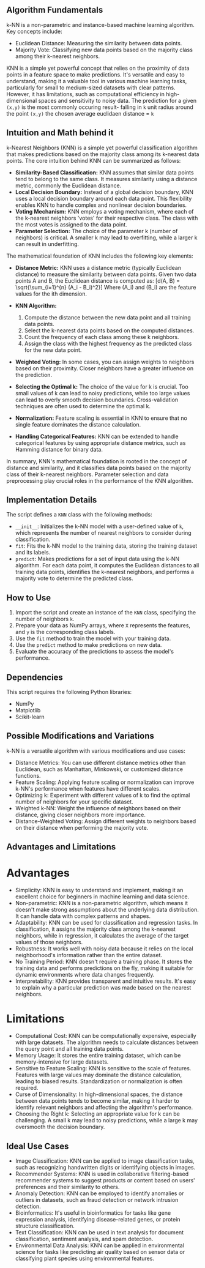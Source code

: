 ## Algorithm Fundamentals

k-NN is a non-parametric and instance-based machine learning algorithm. Key concepts include:

- Euclidean Distance: Measuring the similarity between data points.
- Majority Vote: Classifying new data points based on the majority class among their k-nearest neighbors.

KNN is a simple yet powerful concept that relies on the proximity of data points in a feature space to make predictions. It's versatile and easy to understand, making it a valuable tool in various machine learning tasks, particularly for small to medium-sized datasets with clear patterns. However, it has limitations, such as computational efficiency in high-dimensional spaces and sensitivity to noisy data.
The prediction for a given `(x,y)` is the most commonly occuring result- falling in `k` unit radius around the point `(x,y)` the chosen average euclidaen distance = `k`

## Intuition and Math behind it

k-Nearest Neighbors (KNN) is a simple yet powerful classification algorithm that makes predictions based on the majority class among its k-nearest data points. The core intuition behind KNN can be summarized as follows:

* **Similarity-Based Classification:** KNN assumes that similar data points tend to belong to the same class. It measures similarity using a distance metric, commonly the Euclidean distance.
* **Local Decision Boundary:** Instead of a global decision boundary, KNN uses a local decision boundary around each data point. This flexibility enables KNN to handle complex and nonlinear decision boundaries.
* **Voting Mechanism:** KNN employs a voting mechanism, where each of the k-nearest neighbors 'votes' for their respective class. The class with the most votes is assigned to the data point.
* **Parameter Selection:** The choice of the parameter k (number of neighbors) is critical. A smaller k may lead to overfitting, while a larger k can result in underfitting.

The mathematical foundation of KNN includes the following key elements:

* **Distance Metric:** KNN uses a distance metric (typically Euclidean distance) to measure the similarity between data points. Given two data points A and B, the Euclidean distance is computed as:
  \[d(A, B) = \sqrt{\sum_{i=1}^{n} (A_i - B_i)^2}\]
  Where \(A_i\) and \(B_i\) are the feature values for the ith dimension.

* **KNN Algorithm:**
    1. Compute the distance between the new data point and all training data points.
    2. Select the k-nearest data points based on the computed distances.
    3. Count the frequency of each class among these k neighbors.
    4. Assign the class with the highest frequency as the predicted class for the new data point.

* **Weighted Voting:** In some cases, you can assign weights to neighbors based on their proximity. Closer neighbors have a greater influence on the prediction.

* **Selecting the Optimal k:** The choice of the value for k is crucial. Too small values of k can lead to noisy predictions, while too large values can lead to overly smooth decision boundaries. Cross-validation techniques are often used to determine the optimal k.

* **Normalization:** Feature scaling is essential in KNN to ensure that no single feature dominates the distance calculation.

* **Handling Categorical Features:** KNN can be extended to handle categorical features by using appropriate distance metrics, such as Hamming distance for binary data.

In summary, KNN's mathematical foundation is rooted in the concept of distance and similarity, and it classifies data points based on the majority class of their k-nearest neighbors. Parameter selection and data preprocessing play crucial roles in the performance of the KNN algorithm.

## Implementation Details

The script defines a `KNN` class with the following methods:

- `__init__`: Initializes the k-NN model with a user-defined value of `k`, which represents the number of nearest neighbors to consider during classification.
- `fit`: Fits the k-NN model to the training data, storing the training dataset and its labels.
- `predict`: Makes predictions for a set of input data using the k-NN algorithm. For each data point, it computes the Euclidean distances to all training data points, identifies the k-nearest neighbors, and performs a majority vote to determine the predicted class.

## How to Use

1. Import the script and create an instance of the `KNN` class, specifying the number of neighbors `k`.
2. Prepare your data as NumPy arrays, where `X` represents the features, and `y` is the corresponding class labels.
3. Use the `fit` method to train the model with your training data.
4. Use the `predict` method to make predictions on new data.
5. Evaluate the accuracy of the predictions to assess the model's performance.

## Dependencies

This script requires the following Python libraries:

- NumPy
- Matplotlib
- Scikit-learn

## Possible Modifications and Variations

k-NN is a versatile algorithm with various modifications and use cases:

* Distance Metrics: You can use different distance metrics other than Euclidean, such as Manhattan, Minkowski, or customized distance functions.
* Feature Scaling: Applying feature scaling or normalization can improve k-NN's performance when features have different scales.
* Optimizing k: Experiment with different values of k to find the optimal number of neighbors for your specific dataset.
* Weighted k-NN: Weight the influence of neighbors based on their distance, giving closer neighbors more importance.
* Distance-Weighted Voting: Assign different weights to neighbors based on their distance when performing the majority vote.

## Advantages and Limitations

# Advantages

* Simplicity: KNN is easy to understand and implement, making it an excellent choice for beginners in machine learning and data science.
* Non-parametric: KNN is a non-parametric algorithm, which means it doesn't make strong assumptions about the underlying data distribution. It can handle data with complex patterns and shapes.
* Adaptability: KNN can be used for classification and regression tasks. In classification, it assigns the majority class among the k-nearest neighbors, while in regression, it calculates the average of the target values of those neighbors.
* Robustness: It works well with noisy data because it relies on the local neighborhood's information rather than the entire dataset.
* No Training Period: KNN doesn't require a training phase. It stores the training data and performs predictions on the fly, making it suitable for dynamic environments where data changes frequently.
* Interpretability: KNN provides transparent and intuitive results. It's easy to explain why a particular prediction was made based on the nearest neighbors.

# Limitations

* Computational Cost: KNN can be computationally expensive, especially with large datasets. The algorithm needs to calculate distances between the query point and all training data points.
* Memory Usage: It stores the entire training dataset, which can be memory-intensive for large datasets.
* Sensitive to Feature Scaling: KNN is sensitive to the scale of features. Features with large values may dominate the distance calculation, leading to biased results. Standardization or normalization is often required.
* Curse of Dimensionality: In high-dimensional spaces, the distance between data points tends to become similar, making it harder to identify relevant neighbors and affecting the algorithm's performance.
* Choosing the Right k: Selecting an appropriate value for k can be challenging. A small k may lead to noisy predictions, while a large k may oversmooth the decision boundary.

## Ideal Use Cases

* Image Classification: KNN can be applied to image classification tasks, such as recognizing handwritten digits or identifying objects in images.
* Recommender Systems: KNN is used in collaborative filtering-based recommender systems to suggest products or content based on users' preferences and their similarity to others.
* Anomaly Detection: KNN can be employed to identify anomalies or outliers in datasets, such as fraud detection or network intrusion detection.
* Bioinformatics: It's useful in bioinformatics for tasks like gene expression analysis, identifying disease-related genes, or protein structure classification.
* Text Classification: KNN can be used in text analysis for document classification, sentiment analysis, and spam detection.
* Environmental Data Analysis: KNN can be applied in environmental science for tasks like predicting air quality based on sensor data or classifying plant species using environmental features.
